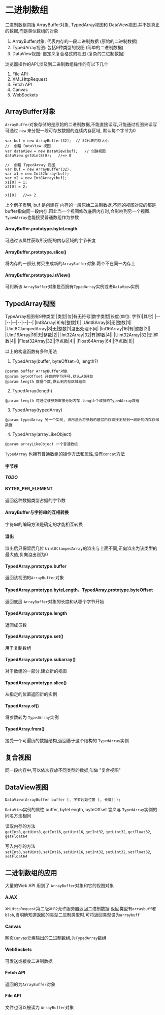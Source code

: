 # 二进制数组
二进制数组包括 ArrayBuffer对象, TypedArray视图和 DataView视图.并不是真正的数据,而是类似数组的对象

1. ArrayBuffer对象: 代表内存的一段二进制数据 (原始的二进制数据)
2. TypedArray视图: 包括9种类型的视图 (简单的二进制数据)
3. DataView视图: 自定义复合格式的视图 (复杂的二进制数据)

浏览器操作的API,涉及到二进制数组操作的有以下几个
1. File API
2. XMLHttpRequest
3. Fetch API
4. Canvas
5. WebSockets

## ArrayBuffer对象
`ArrayBuffer`对象存储的是原始的二进制数据,不能直接读写,只能通过视图来读写  
可通过 `new` 来分配一段可存放数据的连续内存区域, 默认每个字节为0
```
var buf = new ArrayBuffer(32);  // 32代表内存大小
//  创建 DataView 视图
var dataView = new DataView(buf);   // 创建视图
dataView.getUint8(0);   //=> 0

//  创建 TypedArray 视图
var buf = new ArrayBuffer(32);
var x1 = new Int32Array(buf);
var x2 = new Int8Array(buf);
x1[0] = 1;
x2[0] = 2;

x1[0]   //=> 2
```
上个例子表明, buf 是创建在 内存的一段原始二进制数据,不同的视图对应的都是 buffer指向同一段内存.因此当一个视图修改底层内存时,会影响到另一个视图.
`TypedArray`也能接受普通数组作为参数

#### ArrayBuffer.prototype.byteLength
可通过该属性获取所分配的内存区域的字节长度

#### ArrayBuffer.prototype.slice()
将内存的一部分,拷贝生成新的`ArrayBuffer`对象.两个不在同一内存上

#### ArrayBuffer.prototype.isView()
可判断该 `ArrayBuffer`对象是否拥有`TypedArray`实例或者`DataView`实例

## TypedArray视图
TypeArray视图有9种类型
|类型|位|有无符号|数字类型|长度(单位: 字节)|其它|
|--|--|--|--|--|--|
|Int8Array|8|有|整数|1||
|Uint8Array|8|无|整数|1||
|Uint8ClampedArray|8|无|整数|1|溢出处理不同|
|Int16Array|16|有|整数|2||
|Uint16Array|16|无|整数|2||
|Int32Array|32|有|整数|4||
|Uint32Array|32|无|整数|4||
|Float32Array|32||浮点数|4||
|Float64Array|64||浮点数|8||

以上的构造函数有多种用法

1. TypedArray(buffer, byteOffset=0, length?)  
```
@param buffer ArrayBuffer对象
@param byteOffset 开始的字节序号,默认从0开始
@param length 数据个数,默认到内存区域结束
```
2. TypedArray(length)
```
@param length 可通过该参数直接分配内存.length个成员的TypedArray数组
```
3. TypedArray(typedArray)
```
@param typedArray 另一个实例, 该用法会将参数的底层内存直接复制到一段新的内存存储数据
```
4. TypedArray(arrayLikeObject)
```
@param arrayLikeObject 一个普通数组
```

`TypedArray` 也拥有普通数组的操作方法和属性,没有`concat`方法

#### 字节序
***TODO***

#### BYTES_PER_ELEMENT
返回这种数据类型占据的字节数

#### ArrayBuffer与字符串的互相转换
字符串的编码方法是确定的才能相互转换

#### 溢出
溢出后只保留后几位
`Uint8ClampedArray`的溢出与上面不同,正向溢出为该类型的最大值,负向溢出则为0

#### TypedArray.prototype.buffer
返回该视图的`ArrayBuffer`对象

#### TypedArray.prototype.byteLength，TypedArray.prototype.byteOffset
返回底层 `ArrayBuffer`对象的长度和从哪个字节开始

#### TypedArray.prototype.length
返回成员数

#### TypedArray.prototype.set()
用于复制数组

#### TypedArray.prototype.subarray()
对于数组的一部分,建立新的视图

#### TypedArray.prototype.slice()
从指定的位置返回新的实例

#### TypedArray.of()
将参数转为 `TypedArray`实例

#### TypedArray.from()
接受一个可遍历的数据结构,返回基于这个结构的 `TypedArray`实例

## 复合视图
同一段内存中,可以依次存放不同类型的数据,叫做 "复合视图"

## DataView视图
```
DataView(ArrayBuffer buffer [, 字节起始位置 [, 长度]]);
```
`DataView`实例的属性 buffer, byteLength, byteOffset 含义与 `TypedArray`实例的同名方法相同

读取内存的方法  
`getInt8`, `getUint8`, `getInt16`, `getUint16`, `getInt32`, `getUint32`, `getFloat32`, `getFloat64`

写入内存的方法  
`setInt8`, `setUint8`, `setInt16`, `setUint16`, `setInt32`, `setUint32`, `setFloat32`, `setFloat64`

## 二进制数组的应用
大量的Web API 用到了 `ArrayBuffer`对象和它的视图对象

#### AJAX

`XMLHttpRequest`第二版`XHR2`允许服务器返回二进制数据.返回类型有`arraybuff`和`blob`,当明确知道返回的类型二进制类型时,可将返回类型设为`arraybuff`

#### Canvas

网页`Canvas`元素输出的二进制数组,为`TypedArray`数组

#### WebSockets

可发送或接收二进制数据

#### Fetch API

返回的为`ArrayBuffer`对象

#### File API

文件也可以被读为 `ArrayBuffer`对象